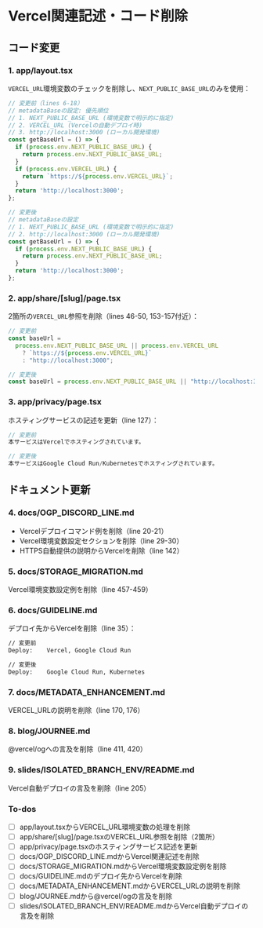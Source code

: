 <!-- 987a0eb7-9722-406d-940a-37dd8e91f446 2b07d17f-abb9-4f7a-8379-15eb7d204986 -->
# Vercel関連記述・コード削除

## コード変更

### 1. app/layout.tsx

`VERCEL_URL`環境変数のチェックを削除し、`NEXT_PUBLIC_BASE_URL`のみを使用：

```typescript
// 変更前（lines 6-18）
// metadataBaseの設定: 優先順位
// 1. NEXT_PUBLIC_BASE_URL (環境変数で明示的に指定)
// 2. VERCEL_URL (Vercelの自動デプロイ時)
// 3. http://localhost:3000 (ローカル開発環境)
const getBaseUrl = () => {
  if (process.env.NEXT_PUBLIC_BASE_URL) {
    return process.env.NEXT_PUBLIC_BASE_URL;
  }
  if (process.env.VERCEL_URL) {
    return `https://${process.env.VERCEL_URL}`;
  }
  return 'http://localhost:3000';
};

// 変更後
// metadataBaseの設定
// 1. NEXT_PUBLIC_BASE_URL (環境変数で明示的に指定)
// 2. http://localhost:3000 (ローカル開発環境)
const getBaseUrl = () => {
  if (process.env.NEXT_PUBLIC_BASE_URL) {
    return process.env.NEXT_PUBLIC_BASE_URL;
  }
  return 'http://localhost:3000';
};
```

### 2. app/share/[slug]/page.tsx

2箇所の`VERCEL_URL`参照を削除（lines 46-50, 153-157付近）：

```typescript
// 変更前
const baseUrl =
  process.env.NEXT_PUBLIC_BASE_URL || process.env.VERCEL_URL
    ? `https://${process.env.VERCEL_URL}`
    : "http://localhost:3000";

// 変更後
const baseUrl = process.env.NEXT_PUBLIC_BASE_URL || "http://localhost:3000";
```

### 3. app/privacy/page.tsx

ホスティングサービスの記述を更新（line 127）：

```typescript
// 変更前
本サービスはVercelでホスティングされています。

// 変更後
本サービスはGoogle Cloud Run/Kubernetesでホスティングされています。
```

## ドキュメント更新

### 4. docs/OGP_DISCORD_LINE.md

- Vercelデプロイコマンド例を削除（line 20-21）
- Vercel環境変数設定セクションを削除（line 29-30）
- HTTPS自動提供の説明からVercelを削除（line 142）

### 5. docs/STORAGE_MIGRATION.md

Vercel環境変数設定例を削除（line 457-459）

### 6. docs/GUIDELINE.md

デプロイ先からVercelを削除（line 35）：

```markdown
// 変更前
Deploy:    Vercel, Google Cloud Run

// 変更後
Deploy:    Google Cloud Run, Kubernetes
```

### 7. docs/METADATA_ENHANCEMENT.md

VERCEL_URLの説明を削除（line 170, 176）

### 8. blog/JOURNEE.md

@vercel/ogへの言及を削除（line 411, 420）

### 9. slides/ISOLATED_BRANCH_ENV/README.md

Vercel自動デプロイの言及を削除（line 205）

### To-dos

- [ ] app/layout.tsxからVERCEL_URL環境変数の処理を削除
- [ ] app/share/[slug]/page.tsxのVERCEL_URL参照を削除（2箇所）
- [ ] app/privacy/page.tsxのホスティングサービス記述を更新
- [ ] docs/OGP_DISCORD_LINE.mdからVercel関連記述を削除
- [ ] docs/STORAGE_MIGRATION.mdからVercel環境変数設定例を削除
- [ ] docs/GUIDELINE.mdのデプロイ先からVercelを削除
- [ ] docs/METADATA_ENHANCEMENT.mdからVERCEL_URLの説明を削除
- [ ] blog/JOURNEE.mdから@vercel/ogの言及を削除
- [ ] slides/ISOLATED_BRANCH_ENV/README.mdからVercel自動デプロイの言及を削除